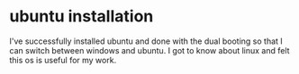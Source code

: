 # ubuntu installation
I've successfully installed ubuntu and done with the dual booting so that I can switch between windows and ubuntu. I got to know about linux and felt this os is useful for my work.
